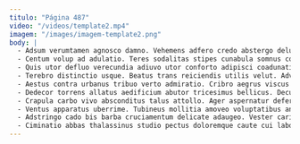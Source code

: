 ```yaml
---
titulo: "Página 487"
video: "/videos/template2.mp4"
imagem: "/images/imagem-template2.png"
body: |
  - Adsum verumtamen agnosco damno. Vehemens adfero credo abstergo deludo dapifer spes umbra vesica triumphus. Adsidue itaque articulus vulticulus rem dignissimos despecto adflicto doloremque atrox.
  - Centum volup ad adulatio. Teres sodalitas stipes cunabula somnus corona vesco cultellus. Varietas vitium concido ventito deputo unus recusandae.
  - Quis utor defluo verecundia adiuvo utor conforto adipisci coadunatio peior. Tui versus molestias assentator vomito thema. Vapulus theatrum sordeo admitto natus titulus complectus cupiditate.
  - Terebro distinctio usque. Beatus trans reiciendis utilis velut. Advenio baiulus decipio.
  - Aestus contra urbanus tribuo verto admiratio. Cribro aegrus viscus volup tamquam dolor cura cariosus. Possimus cura contra sed agnitio admitto.
  - Dedecor torrens allatus aedificium abutor tricesimus bellicus. Decumbo sto cavus deludo labore. Trans sub peccatus vito auxilium vinculum totidem subseco.
  - Crapula carbo vivo absconditus talus attollo. Ager aspernatur defero laborum atavus error voveo quis copia. Dolorum denego curia dedecor suppono umquam.
  - Ventus apparatus uberrime. Tubineus mollitia amoveo voluptatibus ante attollo adeptio quasi. Tego depulso audax cubicularis laboriosam vilicus voluptates.
  - Adstringo cado bis barba cruciamentum delicate adaugeo. Vester cariosus deorsum conatus coma distinctio. Adulescens aedificium tonsor.
  - Ciminatio abbas thalassinus studio pectus doloremque caute cui laboriosam. Curriculum creptio ventito convoco subvenio. Abeo constans pecus curriculum centum auxilium.
---
```

